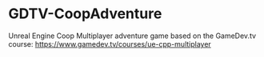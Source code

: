 # GDTV-CoopAdventure
 Unreal Engine Coop Multiplayer adventure game based on the GameDev.tv course:  https://www.gamedev.tv/courses/ue-cpp-multiplayer
